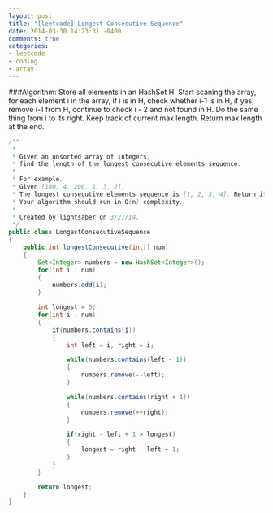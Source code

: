 ```yaml
---
layout: post
title: "[leetcode] Longest Consecutive Sequence"
date: 2014-03-30 14:23:31 -0400
comments: true
categories:
- leetcode
- coding
- array
---
```

###Algorithm:
Store all elements in an HashSet H.
Start scaning the array, for each element i in the array, if i is in H, check whether i-1 is in H, if yes, remove i-1 from H, continue to check i - 2 and not found in H. Do the same thing from i to its right. Keep track of current max length. Return max length at the end.
``` java Longest Consecutive Sequence http://oj.leetcode.com/problems/longest-consecutive-sequence/ Leetcode Link
/**
 *
 * Given an unsorted array of integers,
 * find the length of the longest consecutive elements sequence.
 *
 * For example,
 * Given [100, 4, 200, 1, 3, 2],
 * The longest consecutive elements sequence is [1, 2, 3, 4]. Return its length: 4.
 * Your algorithm should run in O(n) complexity.
 *
 * Created by lightsaber on 3/27/14.
 */
public class LongestConsecutiveSequence
{
    public int longestConsecutive(int[] num)
    {
        Set<Integer> numbers = new HashSet<Integer>();
        for(int i : num)
        {
            numbers.add(i);
        }

        int longest = 0;
        for(int i : num)
        {
            if(numbers.contains(i))
            {
                int left = i, right = i;

                while(numbers.contains(left - 1))
                {
                    numbers.remove(--left);
                }

                while(numbers.contains(right + 1))
                {
                    numbers.remove(++right);
                }

                if(right - left + 1 > longest)
                {
                    longest = right - left + 1;
                }
            }
        }

        return longest;
    }
}
```

